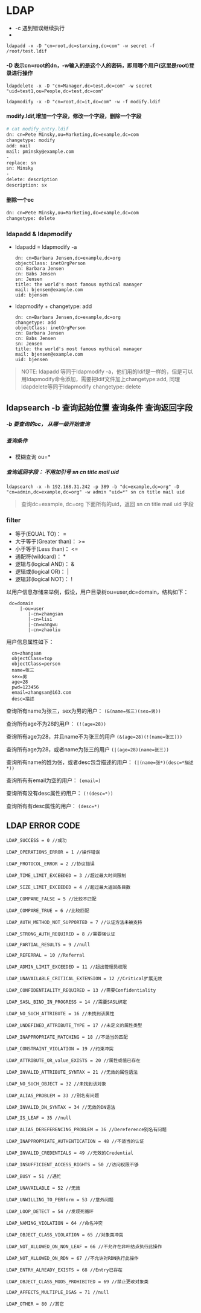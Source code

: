 # LDAP

* -c 遇到错误继续执行
* 

```
ldapadd -x -D "cn=root,dc=starxing,dc=com" -w secret -f /root/test.ldif
```
#### -D 表示cn=root的dn，-w输入的是这个人的密码，即用哪个用户(这里是root)登录进行操作

```
ldapdelete -x -D "cn=Manager,dc=test,dc=com" -w secret "uid=test1,ou=People,dc=test,dc=com" 
```

```
ldapmodify -x -D "cn=root,dc=it,dc=com" -w -f modify.ldif 
```

#### modify.ldif,增加一个字段，修改一个字段，删除一个字段
```bash
# cat modify_entry.ldif
dn: cn=Pete Minsky,ou=Marketing,dc=example,dc=com
changetype: modify
add: mail
mail: pminsky@example.com
-
replace: sn
sn: Minsky
-
delete: description
description: sx
```

#### 删除一个oc

```bash
dn: cn=Pete Minsky,ou=Marketing,dc=example,dc=com
changetype: delete
```

### ldapadd & ldapmodify

* ldapadd = ldapmodify -a

  ```
  dn: cn=Barbara Jensen,dc=example,dc=org
  objectClass: inetOrgPerson
  cn: Barbara Jensen
  cn: Babs Jensen
  sn: Jensen
  title: the world's most famous mythical manager
  mail: bjensen@example.com
  uid: bjensen
  ```

* ldapmodify + changetype: add

  ```
  dn: cn=Barbara Jensen,dc=example,dc=org
  changetype: add
  objectClass: inetOrgPerson
  cn: Barbara Jensen
  cn: Babs Jensen
  sn: Jensen
  title: the world's most famous mythical manager
  mail: bjensen@example.com
  uid: bjensen
  ```

> NOTE: ldapadd 等同于ldapmodify -a，他们用的ldif是一样的，但是可以用ldapmodify命令添加，需要把ldif文件加上changetype:add, 同理ldapdelete等同于ldapmodify changetype: delete

## ldapsearch -b 查询起始位置 查询条件 查询返回字段

##### -b 要查询的oc， 从哪一级开始查询

##### 查询条件 

* 模糊查询 ou=*

##### 查询返回字段： 不用加引号  sn cn title mail uid

```
ldapsearch -x -h 192.168.31.242 -p 389 -b "dc=example,dc=org" -D "cn=admin,dc=example,dc=org" -w admin "uid=*" sn cn title mail uid
```

> 查询dc=example, dc=org 下面所有的uid，返回 sn cn title mail uid 字段

### filter

* 等于(EQUAL TO)： =
* 大于等于(Greater than)：  >=
* 小于等于(Less than)：  <=
* 通配符(wildcard)： *
* 逻辑与(logical AND)： & 
* 逻辑或(logical OR)：  | 
* 逻辑非(logical NOT)：  !

以用户信息存储来举例，假设，用户目录树ou=user,dc=domain，结构如下：

```
 dc=domain
     |-ou=user
        |-cn=zhangsan
        |-cn=lisi
        |-cn=wangwu
        |-cn=zhaoliu  
```

用户信息属性如下：

```
  cn=zhangsan
  objectClass=top
  objectClass=person
  name=张三
  sex=男
  age=28
  pwd=123456
  email=zhangsan@163.com
  desc=描述
```

查询所有name为张三，sex为男的用户：
  `(&(name=张三)(sex=男))`

查询所有age不为28的用户：
  `(!(age=28))`

查询所有age为28，并且name不为张三的用户
  `(&(age=28)(!(name=张三)))`

查询所有age为28，或者name为张三的用户
  `(|(age=28)(name=张三))`

查询所有name的姓为张，或者desc包含描述的用户：
  `(|(name=张*)(desc=*描述*))`

查询所有有email为空的用户：
  `(email=)`

查询所有没有desc属性的用户：
  `(!(desc=*))`

查询所有有desc属性的用户：
  `(desc=*)`




## LDAP ERROR CODE

```
LDAP_SUCCESS = 0 //成功

LDAP_OPERATIONS_ERROR = 1 //操作错误

LDAP_PROTOCOL_ERROR = 2 //协议错误

LDAP_TIME_LIMIT_EXCEEDED = 3 //超过最大时间限制

LDAP_SIZE_LIMIT_EXCEEDED = 4 //超过最大返回条目数

LDAP_COMPARE_FALSE = 5 //比较不匹配

LDAP_COMPARE_TRUE = 6 //比较匹配

LDAP_AUTH_METHOD_NOT_SUPPORTED = 7 //认证方法未被支持

LDAP_STRONG_AUTH_REQUIRED = 8 //需要强认证

LDAP_PARTIAL_RESULTS = 9 //null

LDAP_REFERRAL = 10 //Referral

LDAP_ADMIN_LIMIT_EXCEEDED = 11 //超出管理员权限

LDAP_UNAVAILABLE_CRITICAL_EXTENSION = 12 //Critical扩展无效

LDAP_CONFIDENTIALITY_REQUIRED = 13 //需要Confidentiality

LDAP_SASL_BIND_IN_PROGRESS = 14 //需要SASL绑定

LDAP_NO_SUCH_ATTRIBUTE = 16 //未找到该属性

LDAP_UNDEFINED_ATTRIBUTE_TYPE = 17 //未定义的属性类型

LDAP_INAPPROPRIATE_MATCHING = 18 //不适当的匹配

LDAP_CONSTRAINT_VIOLATION = 19 //约束冲突

LDAP_ATTRIBUTE_OR_value_EXISTS = 20 //属性或值已存在

LDAP_INVALID_ATTRIBUTE_SYNTAX = 21 //无效的属性语法

LDAP_NO_SUCH_OBJECT = 32 //未找到该对象

LDAP_ALIAS_PROBLEM = 33 //别名有问题

LDAP_INVALID_DN_SYNTAX = 34 //无效的DN语法

LDAP_IS_LEAF = 35 //null

LDAP_ALIAS_DEREFERENCING_PROBLEM = 36 //Dereference别名有问题

LDAP_INAPPROPRIATE_AUTHENTICATION = 48 //不适当的认证

LDAP_INVALID_CREDENTIALS = 49 //无效的Credential

LDAP_INSUFFICIENT_ACCESS_RIGHTS = 50 //访问权限不够

LDAP_BUSY = 51 //遇忙

LDAP_UNAVAILABLE = 52 //无效

LDAP_UNWILLING_TO_PERform = 53 //意外问题

LDAP_LOOP_DETECT = 54 //发现死循环

LDAP_NAMING_VIOLATION = 64 //命名冲突

LDAP_OBJECT_CLASS_VIOLATION = 65 //对象类冲突

LDAP_NOT_ALLOWED_ON_NON_LEAF = 66 //不允许在非叶结点执行此操作

LDAP_NOT_ALLOWED_ON_RDN = 67 //不允许对RDN执行此操作

LDAP_ENTRY_ALREADY_EXISTS = 68 //Entry已存在

LDAP_OBJECT_CLASS_MODS_PROHIBITED = 69 //禁止更改对象类

LDAP_AFFECTS_MULTIPLE_DSAS = 71 //null

LDAP_OTHER = 80 //其它
```

